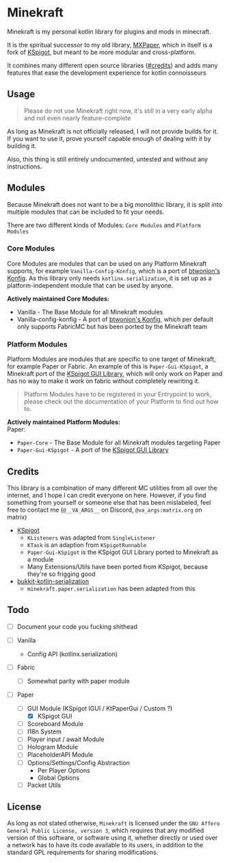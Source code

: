 # Minekraft

Minekraft is my personal kotlin library for plugins and mods in minecraft.

It is the spiritual successor to my old library, [MXPaper](https://github.com/maxbossing/mxpaper), which in itself 
is a fork of [KSpigot](https://github.com/jakobkmar/kspigot), but meant to be more modular and cross-platform.

It combines many different open source libraries ([#credits](#credits)) and adds many features that ease the 
development experience for kotlin connoisseurs 

## Usage
> Please do not use Minekraft right now, it's still in a very early alpha and not even nearly feature-complete

As long as Minekraft is not officially released, I will not provide builds for it. If you want to use it,
prove yourself capable enough of dealing with it by building it.

Also, this thing is still entirely undocumented, untested and without any instructions. 

## Modules
Because Minekraft does not want to be a big monolithic library, it is split into multiple modules that can be included 
to fit your needs. 

There are two different kinds of Modules: `Core Modules` and `Platform Modules`

### Core Modules
Core Modules are modules that can be used on any Platform Minekraft supports, for example `Vanilla-Config-Konfig`, which 
is a port of [btwonion's Konfig](https://github.com/btwonion/konfig). As this library only needs `kotlinx.serialization`,
it is set up as a platform-independent module that can be used by anyone.

**Actively maintained Core Modules:**
- Vanilla - The Base Module for all Minekraft modules
- Vanilla-config-konfig - A port of [btwonion's Konfig](https://github.com/btwonion/konfig), which per default only 
supports FabricMC but has been ported by the Minekraft team

### Platform Modules
Platform Modules are modules that are specific to one target of Minekraft, for example Paper or Fabric. An example of 
this is `Paper-Gui-KSpigot`, a Minekraft port of the [KSpigot GUI Library](https://github.com/jakobkmar/kspigot), which 
will only work on Paper and has no way to make it work on fabric without completely rewriting it.

> Platform Modules have to be registered in your Entrypoint to work, please check out the documentation of your Platform 
> to find out how to.

**Actively maintained Platform Modules:**  
Paper:
- `Paper-Core` - The Base Module for all Minekraft modules targeting Paper
- `Paper-Gui-KSpigot` - A port of the [KSpigot GUI Library](https://github.com/jakobkmar/kspigot)

## Credits
This library is a combination of many different MC utilities from all over the internet, and I hope I can credit
everyone on here. However, if you find something from yourself or someone else that has been mislabeled, feel free
to contact me (`@__VA_ARGS__` on Discord, `@va_args:matrix.org` on matrix)

- [KSpigot](https://github.com/jakobkmar/kspigot) 
  - `KListeners` was adapted from `SingleListener`
  - `KTask` is an adaption from `KSpigotRunnable`
  - `Paper-Gui-KSpigot` is the KSpigot GUI Library ported to Minekraft as a module
  - Many Extensions/Utils have been ported from KSpigot, because they're so frigging good
- [bukkit-kotlin-serialization](https://github.com/typst-io/bukkit-kotlin-serialization)
  - `minekraft.paper.serialization` has been adapted from this

## Todo

- [ ] Document your code you fucking shithead 

- [ ] Vanilla
  - Config API (kotlinx.serialization)
- [ ] Fabric 
  - [ ] Somewhat parity with paper module
- [ ] Paper
  - [ ] GUI Module (KSpigot IGUI / KtPaperGui / Custom ?)
    - [x] KSpigot GUI
  - [ ] Scoreboard Module
  - [ ] I18n System
  - [ ] Player input / await Module
  - [ ] Hologram Module
  - [ ] PlaceholderAPI Module
  - [ ] Options/Settings/Config Abstraction 
    - Per Player Options
    - Global Options
  - [ ] Packet Utils

## License
As long as not stated otherwise, `Minekraft` is licensed under the `GNU Affero General Public License, version 3`,
which requires that any modified version of this software, or software using it, whether directly or used over a 
network has to have its code available to its users, in addition to the standard GPL requirements for sharing
modifications. 